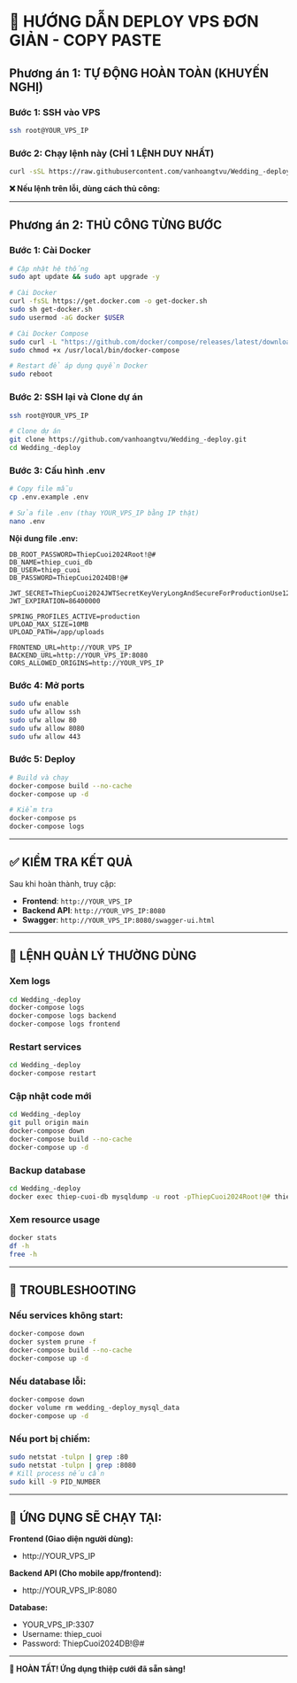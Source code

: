 # 🚀 HƯỚNG DẪN DEPLOY VPS ĐƠN GIẢN - COPY PASTE

## Phương án 1: TỰ ĐỘNG HOÀN TOÀN (KHUYẾN NGHỊ)

### Bước 1: SSH vào VPS
```bash
ssh root@YOUR_VPS_IP
```

### Bước 2: Chạy lệnh này (CHỈ 1 LỆNH DUY NHẤT)
```bash
curl -sSL https://raw.githubusercontent.com/vanhoangtvu/Wedding_-deploy/main/vps-setup.sh | bash
```

**❌ Nếu lệnh trên lỗi, dùng cách thủ công:**

---

## Phương án 2: THỦ CÔNG TỪNG BƯỚC

### Bước 1: Cài Docker
```bash
# Cập nhật hệ thống
sudo apt update && sudo apt upgrade -y

# Cài Docker
curl -fsSL https://get.docker.com -o get-docker.sh
sudo sh get-docker.sh
sudo usermod -aG docker $USER

# Cài Docker Compose
sudo curl -L "https://github.com/docker/compose/releases/latest/download/docker-compose-$(uname -s)-$(uname -m)" -o /usr/local/bin/docker-compose
sudo chmod +x /usr/local/bin/docker-compose

# Restart để áp dụng quyền Docker
sudo reboot
```

### Bước 2: SSH lại và Clone dự án
```bash
ssh root@YOUR_VPS_IP

# Clone dự án
git clone https://github.com/vanhoangtvu/Wedding_-deploy.git
cd Wedding_-deploy
```

### Bước 3: Cấu hình .env
```bash
# Copy file mẫu
cp .env.example .env

# Sửa file .env (thay YOUR_VPS_IP bằng IP thật)
nano .env
```

**Nội dung file .env:**
```env
DB_ROOT_PASSWORD=ThiepCuoi2024Root!@#
DB_NAME=thiep_cuoi_db
DB_USER=thiep_cuoi
DB_PASSWORD=ThiepCuoi2024DB!@#

JWT_SECRET=ThiepCuoi2024JWTSecretKeyVeryLongAndSecureForProductionUse123456789
JWT_EXPIRATION=86400000

SPRING_PROFILES_ACTIVE=production
UPLOAD_MAX_SIZE=10MB
UPLOAD_PATH=/app/uploads

FRONTEND_URL=http://YOUR_VPS_IP
BACKEND_URL=http://YOUR_VPS_IP:8080
CORS_ALLOWED_ORIGINS=http://YOUR_VPS_IP
```

### Bước 4: Mở ports
```bash
sudo ufw enable
sudo ufw allow ssh
sudo ufw allow 80
sudo ufw allow 8080
sudo ufw allow 443
```

### Bước 5: Deploy
```bash
# Build và chạy
docker-compose build --no-cache
docker-compose up -d

# Kiểm tra
docker-compose ps
docker-compose logs
```

---

## ✅ KIỂM TRA KẾT QUẢ

Sau khi hoàn thành, truy cập:
- **Frontend**: `http://YOUR_VPS_IP`
- **Backend API**: `http://YOUR_VPS_IP:8080`
- **Swagger**: `http://YOUR_VPS_IP:8080/swagger-ui.html`

---

## 🔧 LỆNH QUẢN LÝ THƯỜNG DÙNG

### Xem logs
```bash
cd Wedding_-deploy
docker-compose logs
docker-compose logs backend
docker-compose logs frontend
```

### Restart services
```bash
cd Wedding_-deploy
docker-compose restart
```

### Cập nhật code mới
```bash
cd Wedding_-deploy
git pull origin main
docker-compose down
docker-compose build --no-cache
docker-compose up -d
```

### Backup database
```bash
cd Wedding_-deploy
docker exec thiep-cuoi-db mysqldump -u root -pThiepCuoi2024Root!@# thiep_cuoi_db > backup_$(date +%Y%m%d).sql
```

### Xem resource usage
```bash
docker stats
df -h
free -h
```

---

## 🚨 TROUBLESHOOTING

### Nếu services không start:
```bash
docker-compose down
docker system prune -f
docker-compose build --no-cache
docker-compose up -d
```

### Nếu database lỗi:
```bash
docker-compose down
docker volume rm wedding_-deploy_mysql_data
docker-compose up -d
```

### Nếu port bị chiếm:
```bash
sudo netstat -tulpn | grep :80
sudo netstat -tulpn | grep :8080
# Kill process nếu cần
sudo kill -9 PID_NUMBER
```

---

## 📱 ỨNG DỤNG SẼ CHẠY TẠI:

**Frontend (Giao diện người dùng):**
- http://YOUR_VPS_IP

**Backend API (Cho mobile app/frontend):**
- http://YOUR_VPS_IP:8080

**Database:**
- YOUR_VPS_IP:3307
- Username: thiep_cuoi
- Password: ThiepCuoi2024DB!@#

---

**🎉 HOÀN TẤT! Ứng dụng thiệp cưới đã sẵn sàng!**